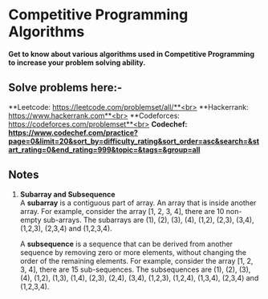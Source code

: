 # Competitive Programming Algorithms
**Get to know about various algorithms used in Competitive Programming to increase your problem solving ability.**

## Solve problems here:-
**Leetcode: https://leetcode.com/problemset/all/**<br>
**Hackerrank: https://www.hackerrank.com**<br>
**Codeforces: https://codeforces.com/problemset**<br>
**Codechef: https://www.codechef.com/practice?page=0&limit=20&sort_by=difficulty_rating&sort_order=asc&search=&start_rating=0&end_rating=999&topic=&tags=&group=all**

## Notes
1) **Subarray and Subsequence**\
   A **subarray** is a contiguous part of array. An array that is inside another array.
   For example, consider the array [1, 2, 3, 4], there are 10 non-empty sub-arrays. The subarrays are (1), (2), (3), (4), (1,2), (2,3), (3,4), (1,2,3), (2,3,4) and (1,2,3,4). 

   A **subsequence** is a sequence that can be derived from another sequence by removing zero or more elements, without changing the order of the remaining elements. 
   For example, consider the array [1, 2, 3, 4], there are 15 sub-sequences. The subsequences are (1), (2), (3), (4), (1,2), (1,3), (1,4), (2,3), (2,4), (3,4), (1,2,3), (1,2,4), (1,3,4), (2,3,4) and (1,2,3,4).
